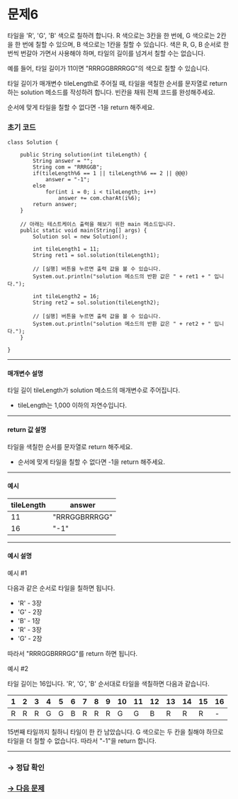 # 문제6

타일을 'R', 'G', 'B' 색으로 칠하려 합니다. R 색으로는 3칸을 한 번에, G 색으로는 2칸을 한 번에 칠할 수 있으며, B 색으로는 1칸을 칠할 수 있습니다. 색은 R, G, B 순서로 한 번씩 번갈아 가면서 사용해야 하며, 타일의 길이를 넘겨서 칠할 수는 없습니다.

예를 들어, 타일 길이가 11이면 "RRRGGBRRRGG"의 색으로 칠할 수 있습니다.

타일 길이가 매개변수 tileLength로 주어질 때, 타일을 색칠한 순서를 문자열로 return하는 solution 메소드를 작성하려 합니다. 빈칸을 채워 전체 코드를 완성해주세요.

순서에 맞게 타일을 칠할 수 없다면 -1을 return 해주세요.

### 초기 코드

```
class Solution {

    public String solution(int tileLength) {
        String answer = "";
        String com = "RRRGGB";
        if(tileLength%6 == 1 || tileLength%6 == 2 || @@@)
            answer = "-1";
        else 
            for(int i = 0; i < tileLength; i++)
                answer += com.charAt(i%6);
        return answer;
    }

    // 아래는 테스트케이스 출력을 해보기 위한 main 메소드입니다.
    public static void main(String[] args) {
        Solution sol = new Solution();
        
        int tileLength1 = 11;
        String ret1 = sol.solution(tileLength1);

        // [실행] 버튼을 누르면 출력 값을 볼 수 있습니다.
        System.out.println("solution 메소드의 반환 값은 " + ret1 + " 입니다.");

        int tileLength2 = 16;
        String ret2 = sol.solution(tileLength2);

        // [실행] 버튼을 누르면 출력 값을 볼 수 있습니다.
        System.out.println("solution 메소드의 반환 값은 " + ret2 + " 입니다.");
    }
    
}
```

---

#### 매개변수 설명

타일 길이 tileLength가 solution 메소드의 매개변수로 주어집니다.

* tileLength는 1,000 이하의 자연수입니다.

---

#### return 값 설명
타일을 색칠한 순서를 문자열로 return 해주세요.

* 순서에 맞게 타일을 칠할 수 없다면 -1을 return 해주세요.

---

#### 예시

| tileLength |answer |
|------|------|
|11| "RRRGGBRRRGG"|
|16| "-1"|

---

#### 예시 설명

예시 #1

다음과 같은 순서로 타일을 칠하면 됩니다.

* 'R' - 3장
* 'G' - 2장
* 'B' - 1장
* 'R' - 3장
* 'G' - 2장

따라서 "RRRGGBRRRGG"를 return 하면 됩니다.

예시 #2

타일 길이는 16입니다.
'R', 'G', 'B' 순서대로 타일을 색칠하면 다음과 같습니다.


| 1 | 2 | 3 | 4 | 5 | 6 | 7 | 8 | 9 | 10 | 11 | 12 | 13 | 14 | 15 | 16 |
|---|---|---|---|---|---|---|---|---|----|----|----|----|----|----|----|
| R | R | R | G | G | B | R | R | R | G  | G  | B  | R  | R  | R  | -  |

15번째 타일까지 칠하니 타일이 한 칸 남았습니다. G 색으로는 두 칸을 칠해야 하므로 타일을 더 칠할 수 없습니다. 따라서 "-1"을 return 합니다.

---

### → 정답 확인

### [→ 다음 문제](https://github.com/tnehf18/cosPro/blob/main/java/ex_2nd/ex_2nd_03/no_07/ "cosPro 2급 Java 3차 7번 문제")
